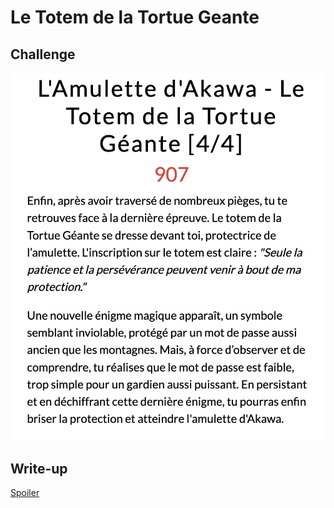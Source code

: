 # Le Totem de la Tortue Geante

## Challenge

![Enoncé du challenge](chall.png)

## Write-up

[Spoiler](Writeup.md)